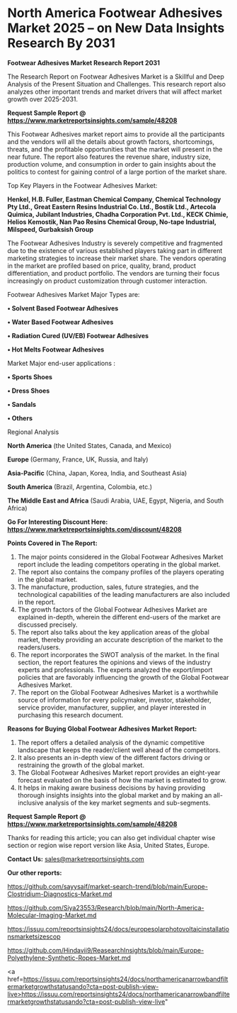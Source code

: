 # North America Footwear Adhesives Market 2025 – on New Data Insights Research By 2031

<strong>Footwear Adhesives Market Research Report 2031</strong>

The Research Report on Footwear Adhesives Market is a Skillful and Deep Analysis of the Present Situation and Challenges. This research report also analyzes other important trends and market drivers that will affect market growth over 2025-2031.

<strong>Request Sample Report @ <a href=https://www.marketreportsinsights.com/sample/48208>https://www.marketreportsinsights.com/sample/48208</a></strong>

This Footwear Adhesives market report aims to provide all the participants and the vendors will all the details about growth factors, shortcomings, threats, and the profitable opportunities that the market will present in the near future. The report also features the revenue share, industry size, production volume, and consumption in order to gain insights about the politics to contest for gaining control of a large portion of the market share.

Top Key Players in the Footwear Adhesives Market:

<strong>Henkel, H.B. Fuller, Eastman Chemical Company, Chemical Technology Pty Ltd., Great Eastern Resins Industrial Co. Ltd., Bostik Ltd., Artecola Quimica, Jubilant Industries, Chadha Corporation Pvt. Ltd., KECK Chimie, Helios Kemostik, Nan Pao Resins Chemical Group, No-tape Industrial, Milspeed, Gurbaksish Group</strong>

The Footwear Adhesives Industry is severely competitive and fragmented due to the existence of various established players taking part in different marketing strategies to increase their market share. The vendors operating in the market are profiled based on price, quality, brand, product differentiation, and product portfolio. The vendors are turning their focus increasingly on product customization through customer interaction.

Footwear Adhesives Market Major Types are:

<strong>•  Solvent Based Footwear Adhesives

•  Water Based Footwear Adhesives

•  Radiation Cured (UV/EB) Footwear Adhesives

•  Hot Melts Footwear Adhesives</strong>

Market Major end-user applications :

<strong>•  Sports Shoes

•  Dress Shoes

•  Sandals

•  Others</strong>

Regional Analysis

</u><strong><b>North America</b></strong> (the United States, Canada, and Mexico)

<strong><b>Europe </b></strong>(Germany, France, UK, Russia, and Italy)

<strong><b>Asia-Pacific</b></strong> (China, Japan, Korea, India, and Southeast Asia)

<strong><b>South America</b></strong> (Brazil, Argentina, Colombia, etc.)

<strong><b>The Middle East and Africa</b></strong> (Saudi Arabia, UAE, Egypt, Nigeria, and South Africa)

<strong>Go For Interesting Discount Here: <a href=https://www.marketreportsinsights.com/discount/48208>https://www.marketreportsinsights.com/discount/48208</a></strong>

<strong>Points Covered in The Report:</strong>
<ol>
  <li>The major points considered in the Global Footwear Adhesives Market report include the leading competitors operating in the global market.</li>
  <li>The report also contains the company profiles of the players operating in the global market.</li>
  <li>The manufacture, production, sales, future strategies, and the technological capabilities of the leading manufacturers are also included in the report.</li>
  <li>The growth factors of the Global Footwear Adhesives Market are explained in-depth, wherein the different end-users of the market are discussed precisely.</li>
  <li>The report also talks about the key application areas of the global market, thereby providing an accurate description of the market to the readers/users.</li>
  <li>The report incorporates the SWOT analysis of the market. In the final section, the report features the opinions and views of the industry experts and professionals. The experts analyzed the export/import policies that are favorably influencing the growth of the Global Footwear Adhesives Market.</li>
  <li>The report on the Global Footwear Adhesives Market is a worthwhile source of information for every policymaker, investor, stakeholder, service provider, manufacturer, supplier, and player interested in purchasing this research document.</li>
</ol>
<strong>Reasons for Buying Global Footwear Adhesives Market Report:</strong>

<ol>
  <li>The report offers a detailed analysis of the dynamic competitive landscape that keeps the reader/client well ahead of the competitors.</li>
  <li>It also presents an in-depth view of the different factors driving or restraining the growth of the global market.</li>
  <li>The Global Footwear Adhesives Market report provides an eight-year forecast evaluated on the basis of how the market is estimated to grow.</li>
  <li>It helps in making aware business decisions by having providing thorough insights insights into the global market and by making an all-inclusive analysis of the key market segments and sub-segments.</li>
</ol>
<strong>Request Sample Report @ <a href=https://www.marketreportsinsights.com/sample/48208>https://www.marketreportsinsights.com/sample/48208</a></strong>


Thanks for reading this article; you can also get individual chapter wise section or region wise report version like Asia, United States, Europe.

<strong>Contact Us:</strong>
sales@marketreportsinsights.com

<strong>Our other reports:</strong>

<a href=https://github.com/sayysaif/market-search-trend/blob/main/Europe-Clostridium-Diagnostics-Market.md>https://github.com/sayysaif/market-search-trend/blob/main/Europe-Clostridium-Diagnostics-Market.md</a>

<a href=https://github.com/Siya23553/Research/blob/main/North-America-Molecular-Imaging-Market.md>https://github.com/Siya23553/Research/blob/main/North-America-Molecular-Imaging-Market.md</a>

<a href=https://issuu.com/reportsinsights24/docs/europesolarphotovoltaicinstallationsmarketsizescop>https://issuu.com/reportsinsights24/docs/europesolarphotovoltaicinstallationsmarketsizescop</a>

<a href=https://github.com/Hindavii9/ReasearchInsights/blob/main/Europe-Polyethylene-Synthetic-Ropes-Market.md>https://github.com/Hindavii9/ReasearchInsights/blob/main/Europe-Polyethylene-Synthetic-Ropes-Market.md</a>

<a href=https://issuu.com/reportsinsights24/docs/northamericanarrowbandfiltermarketgrowthstatusando?cta=post-publish-view-live>https://issuu.com/reportsinsights24/docs/northamericanarrowbandfiltermarketgrowthstatusando?cta=post-publish-view-live</a>"
